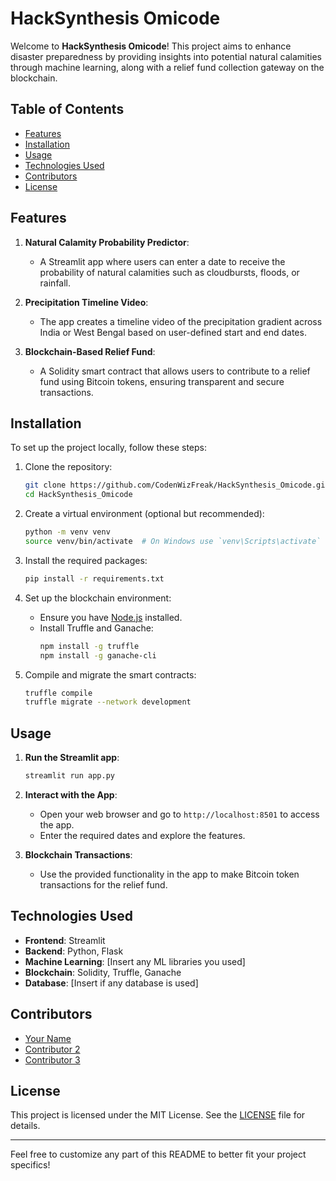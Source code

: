 
# HackSynthesis Omicode

Welcome to **HackSynthesis Omicode**! This project aims to enhance disaster preparedness by providing insights into potential natural calamities through machine learning, along with a relief fund collection gateway on the blockchain.

## Table of Contents

- [Features](#features)
- [Installation](#installation)
- [Usage](#usage)
- [Technologies Used](#technologies-used)
- [Contributors](#contributors)
- [License](#license)

## Features

1. **Natural Calamity Probability Predictor**:
   - A Streamlit app where users can enter a date to receive the probability of natural calamities such as cloudbursts, floods, or rainfall.
  
2. **Precipitation Timeline Video**:
   - The app creates a timeline video of the precipitation gradient across India or West Bengal based on user-defined start and end dates.
  
3. **Blockchain-Based Relief Fund**:
   - A Solidity smart contract that allows users to contribute to a relief fund using Bitcoin tokens, ensuring transparent and secure transactions.

## Installation

To set up the project locally, follow these steps:

1. Clone the repository:
   ```bash
   git clone https://github.com/CodenWizFreak/HackSynthesis_Omicode.git
   cd HackSynthesis_Omicode
   ```

2. Create a virtual environment (optional but recommended):
   ```bash
   python -m venv venv
   source venv/bin/activate  # On Windows use `venv\Scripts\activate`
   ```

3. Install the required packages:
   ```bash
   pip install -r requirements.txt
   ```

4. Set up the blockchain environment:
   - Ensure you have [Node.js](https://nodejs.org/) installed.
   - Install Truffle and Ganache:
     ```bash
     npm install -g truffle
     npm install -g ganache-cli
     ```

5. Compile and migrate the smart contracts:
   ```bash
   truffle compile
   truffle migrate --network development
   ```

## Usage

1. **Run the Streamlit app**:
   ```bash
   streamlit run app.py
   ```

2. **Interact with the App**:
   - Open your web browser and go to `http://localhost:8501` to access the app.
   - Enter the required dates and explore the features.

3. **Blockchain Transactions**:
   - Use the provided functionality in the app to make Bitcoin token transactions for the relief fund.

## Technologies Used

- **Frontend**: Streamlit
- **Backend**: Python, Flask
- **Machine Learning**: [Insert any ML libraries you used]
- **Blockchain**: Solidity, Truffle, Ganache
- **Database**: [Insert if any database is used]

## Contributors

- [Your Name](https://github.com/your-github-profile)
- [Contributor 2](https://github.com/contributor2)
- [Contributor 3](https://github.com/contributor3)

## License

This project is licensed under the MIT License. See the [LICENSE](LICENSE) file for details.

---

Feel free to customize any part of this README to better fit your project specifics!
